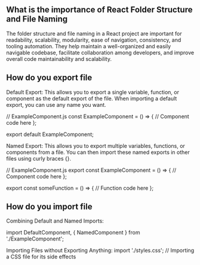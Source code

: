 ## What is the importance of React Folder Structure and File Naming
The folder structure and file naming in a React project are important for readability, scalability, modularity, ease of navigation, consistency, and tooling automation. They help maintain a well-organized and easily navigable codebase, facilitate collaboration among developers, and improve overall code maintainability and scalability.

## How do you export file
Default Export: This allows you to export a single variable, function, or component as the default export of the file. When importing a default export, you can use any name you want.

// ExampleComponent.js
const ExampleComponent = () => {
  // Component code here
};

export default ExampleComponent;


Named Export: This allows you to export multiple variables, functions, or components from a file. You can then import these named exports in other files using curly braces {}.

// ExampleComponent.js
export const ExampleComponent = () => {
  // Component code here
};

export const someFunction = () => {
  // Function code here
};


## How do you import file
Combining Default and Named Imports:

import DefaultComponent, { NamedComponent } from './ExampleComponent';


Importing Files without Exporting Anything:
import './styles.css'; // Importing a CSS file for its side effects


